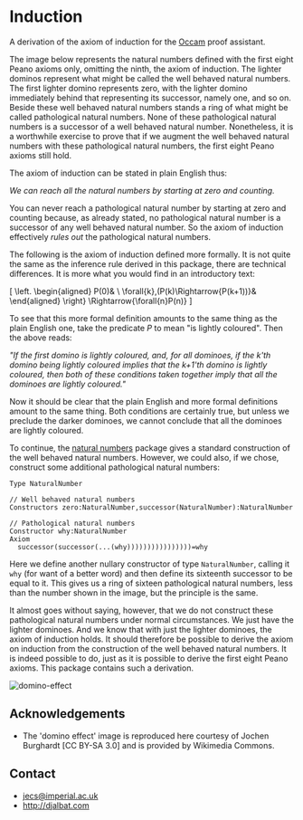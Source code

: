 # Induction

A derivation of the axiom of induction for the [Occam](http://djalbat.com/occam) proof assistant.

The image below represents the natural numbers defined with the first eight Peano axioms only, omitting the ninth, the axiom of induction. 
The lighter dominos represent what might be called the well behaved natural numbers. 
The first lighter domino represents zero, with the lighter domino immediately behind that representing its successor, namely one, and so on. 
Beside these well behaved natural numbers stands a ring of what might be called pathological natural numbers. 
None of these pathological natural numbers is a successor of a well behaved natural number. 
Nonetheless, it is a worthwhile exercise to prove that if we augment the well behaved natural numbers with these pathological natural numbers, the first eight Peano axioms still hold.

The axiom of induction can be stated in plain English thus:

*We can reach all the natural numbers by starting at zero and counting.*

You can never reach a pathological natural number by starting at zero and counting because, as already stated, no pathological natural number is a successor of any well behaved natural number. So the axiom of induction effectively *rules out* the pathological natural numbers. 

The following is the axiom of induction defined more formally. 
It is not quite the same as the inference rule derived in this package, there are technical differences. 
It is more what you would find in an introductory text:

\[
\left.
\begin{aligned}
   P(0)& \\
   \forall{k}\,(P(k)\Rightarrow{P(k+1))}&
\end{aligned}
\right\}
\Rightarrow{\forall{n}P(n)}
\]

To see that this more formal definition amounts to the same thing as the plain English one, take the predicate $P$ to mean "is lightly coloured". 
Then the above reads:

*"If the first domino is lightly coloured, and, for all dominoes, if the k'th domino being lightly coloured implies that the k+1'th domino is lightly coloured, then both of these conditions taken together imply that all the dominoes are lightly coloured."*

Now it should be clear that the plain English and more formal definitions amount to the same thing. Both conditions are certainly true, but unless we preclude the darker dominoes, we cannot conclude that all the dominoes are lightly coloured.

To continue, the [natural numbers](https://openmathematics.org/#natural-numbers) package gives a standard construction of the well behaved natural numbers. 
However, we could also, if we chose, construct some additional pathological natural numbers:
```
Type NaturalNumber

// Well behaved natural numbers
Constructors zero:NaturalNumber,successor(NaturalNumber):NaturalNumber 

// Pathological natural numbers
Constructor why:NaturalNumber
Axiom 
  successor(successor(...(why))))))))))))))))=why
```
Here we define another nullary constructor of type `NaturalNumber`, calling it `why` (for want of a better word) and then define its sixteenth successor to be equal to it. 
This gives us a ring of sixteen pathological natural numbers, less than the number shown in the image, but the principle is the same.

It almost goes without saying, however, that we do not construct these pathological natural numbers under normal circumstances. 
We just have the lighter dominoes. 
And we know that with just the lighter dominoes, the axiom of induction holds.
It should therefore be possible to derive the axiom on induction from the construction of the well behaved natural numbers. 
It is indeed possible to do, just as it is possible to derive the first eight Peano axioms. 
This package contains such a derivation.

![domino-effect]

## Acknowledgements

* The 'domino effect' image is reproduced here courtesy of Jochen Burghardt [CC BY-SA 3.0] and is provided by Wikimedia Commons.

## Contact

* jecs@imperial.ac.uk
* http://djalbat.com

[domino-effect]:
https://upload.wikimedia.org/wikipedia/commons/7/79/Domino_effect_visualizing_exclusion_of_junk_term_by_induction_axiom.jpg
